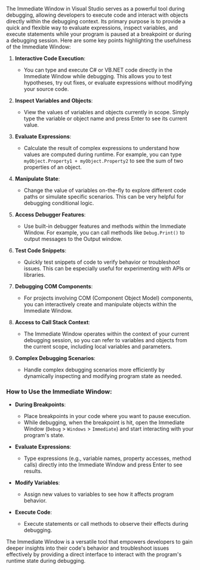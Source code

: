 The Immediate Window in Visual Studio serves as a powerful tool during debugging, allowing developers to execute code and interact with objects directly within the debugging context. Its primary purpose is to provide a quick and flexible way to evaluate expressions, inspect variables, and execute statements while your program is paused at a breakpoint or during a debugging session. Here are some key points highlighting the usefulness of the Immediate Window:

1. **Interactive Code Execution**:
    
    - You can type and execute C# or VB.NET code directly in the Immediate Window while debugging. This allows you to test hypotheses, try out fixes, or evaluate expressions without modifying your source code.
2. **Inspect Variables and Objects**:
    
    - View the values of variables and objects currently in scope. Simply type the variable or object name and press Enter to see its current value.
3. **Evaluate Expressions**:
    
    - Calculate the result of complex expressions to understand how values are computed during runtime. For example, you can type `myObject.Property1 + myObject.Property2` to see the sum of two properties of an object.
4. **Manipulate State**:
    
    - Change the value of variables on-the-fly to explore different code paths or simulate specific scenarios. This can be very helpful for debugging conditional logic.
5. **Access Debugger Features**:
    
    - Use built-in debugger features and methods within the Immediate Window. For example, you can call methods like `Debug.Print()` to output messages to the Output window.
6. **Test Code Snippets**:
    
    - Quickly test snippets of code to verify behavior or troubleshoot issues. This can be especially useful for experimenting with APIs or libraries.
7. **Debugging COM Components**:
    
    - For projects involving COM (Component Object Model) components, you can interactively create and manipulate objects within the Immediate Window.
8. **Access to Call Stack Context**:
    
    - The Immediate Window operates within the context of your current debugging session, so you can refer to variables and objects from the current scope, including local variables and parameters.
9. **Complex Debugging Scenarios**:
    
    - Handle complex debugging scenarios more efficiently by dynamically inspecting and modifying program state as needed.

### How to Use the Immediate Window:

- **During Breakpoints**:
    
    - Place breakpoints in your code where you want to pause execution.
    - While debugging, when the breakpoint is hit, open the Immediate Window (`Debug` > `Windows` > `Immediate`) and start interacting with your program's state.
- **Evaluate Expressions**:
    
    - Type expressions (e.g., variable names, property accesses, method calls) directly into the Immediate Window and press Enter to see results.
- **Modify Variables**:
    
    - Assign new values to variables to see how it affects program behavior.
- **Execute Code**:
    
    - Execute statements or call methods to observe their effects during debugging.

The Immediate Window is a versatile tool that empowers developers to gain deeper insights into their code's behavior and troubleshoot issues effectively by providing a direct interface to interact with the program's runtime state during debugging.